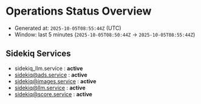 # Operations Status Overview

- Generated at: `2025-10-05T08:55:44Z` (UTC)
- Window: last 5 minutes (`2025-10-05T08:50:44Z` → `2025-10-05T08:55:44Z`)

## Sidekiq Services
- sidekiq_llm.service : **active**
- sidekiq@ads.service : **active**
- sidekiq@images.service : **active**
- sidekiq@llm.service : **active**
- sidekiq@score.service : **active**

